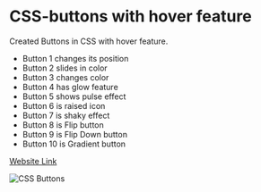 # CSS-buttons with hover feature

Created Buttons in CSS with hover feature.
 
<ul>
                        <li> Button 1 changes its position </li>
                        <li> Button 2 slides in color </li>
                        <li> Button 3 changes color </li>
                        <li> Button 4 has glow feature </li>
                        <li> Button 5 shows pulse effect </li>
                        <li> Button 6 is raised icon </li>
                        <li> Button 7 is shaky effect </li>
                        <li> Button 8 is Flip button </li>
                        <li> Button 9 is Flip Down button </li>
                        <li> Button 10 is Gradient button </li>
                    </ul>

[Website Link](https://buttons-css.netlify.app/)

![CSS Buttons](https://user-images.githubusercontent.com/77884951/187880226-4dd24fee-fcb6-4e01-9904-982d73301325.PNG)
